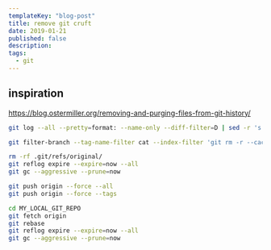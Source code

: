 ```yaml
---
templateKey: "blog-post"
title: remove git cruft
date: 2019-01-21
published: false
description:
tags:
  - git
---
```


## inspiration

<https://blog.ostermiller.org/removing-and-purging-files-from-git-history/>

```bash
git log --all --pretty=format: --name-only --diff-filter=D | sed -r 's|[^/]+$||g' | sort -u
```

```bash
git filter-branch --tag-name-filter cat --index-filter 'git rm -r --cached --ignore-unmatch FILE_LIST' --prune-empty -f -- --all
```

```bash
rm -rf .git/refs/original/
git reflog expire --expire=now --all
git gc --aggressive --prune=now
```

```bash
git push origin --force --all
git push origin --force --tags
```

```bash
cd MY_LOCAL_GIT_REPO
git fetch origin
git rebase
git reflog expire --expire=now --all
git gc --aggressive --prune=now
```
